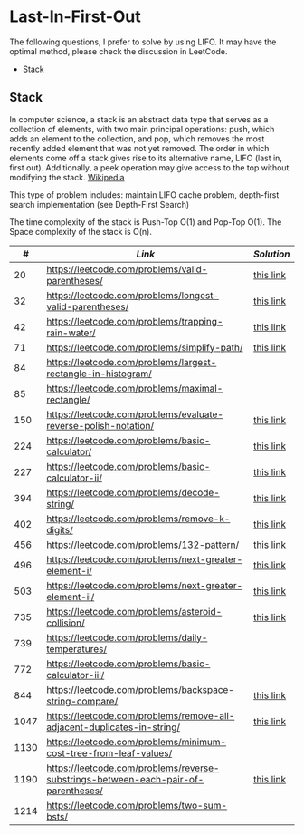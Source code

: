 # Last-In-First-Out

The following questions, I prefer to solve by using LIFO. It may have the optimal method, please check the discussion in LeetCode.  

* [Stack](##Stack)

## Stack

In computer science, a stack is an abstract data type that serves as a collection of elements, with two main principal operations: push, which adds an element to the collection, and pop, which removes the most recently added element that was not yet removed. The order in which elements come off a stack gives rise to its alternative name, LIFO (last in, first out). Additionally, a peek operation may give access to the top without modifying the stack. [Wikipedia](https://en.wikipedia.org/wiki/Stack_(abstract_data_type))

This type of problem includes: maintain LIFO cache problem, depth-first search implementation (see Depth-First Search)

The time complexity of the stack is Push-Top O(1) and Pop-Top O(1). The Space complexity of the stack is O(n). 

| *#* | *Link* |*Solution* |
| ---- | --------------------------------- | --------------------------------- |
| 20 | https://leetcode.com/problems/valid-parentheses/ | [this link](../practice/solution/0020_valid_parentheses.py) |
| 32 | https://leetcode.com/problems/longest-valid-parentheses/ | [this link](../practice/solution/0032_longest_valid_parentheses.py) |
| 42 | https://leetcode.com/problems/trapping-rain-water/ | [this link](../practice/solution/0042_trapping_rain_water.py) |
| 71 | https://leetcode.com/problems/simplify-path/ | [this link](../practice/solution/0071_simplify_path.py) |
| 84 | https://leetcode.com/problems/largest-rectangle-in-histogram/ | |
| 85 | https://leetcode.com/problems/maximal-rectangle/ | |
| 150 | https://leetcode.com/problems/evaluate-reverse-polish-notation/ | [this link](../practice/solution/0150_evaluate_reverse_polish_notation.py) |
| 224 | https://leetcode.com/problems/basic-calculator/ | [this link](../practice/solution/0224_basic_calculator.py) |
| 227 | https://leetcode.com/problems/basic-calculator-ii/ | [this link](../practice/solution/0227_basic_calculator_ii.py) |
| 394 | https://leetcode.com/problems/decode-string/ | [this link](../practice/solution/0394_decode_string.py) |
| 402 | https://leetcode.com/problems/remove-k-digits/ | [this link](../practice/solution/0402_remove_k_digits.py) | 
| 456 | https://leetcode.com/problems/132-pattern/ | [this link](../practice/solution/0456_132_pattern.py) |
| 496 | https://leetcode.com/problems/next-greater-element-i/ | [this link](../practice/solution/0469_next_greater_element_i.py) |
| 503 | https://leetcode.com/problems/next-greater-element-ii/ | [this link](../practice/solution/0503_next_greater_element_ii.py) |
| 735 | https://leetcode.com/problems/asteroid-collision/ | [this link](../practice/solution/0735_asteroid_collision.py) |
| 739 | https://leetcode.com/problems/daily-temperatures/ | |
| 772 | https://leetcode.com/problems/basic-calculator-iii/ | |
| 844 | https://leetcode.com/problems/backspace-string-compare/ | [this link](../practice/solution/0844_backspace_string_compare.py) |
| 1047 | https://leetcode.com/problems/remove-all-adjacent-duplicates-in-string/ | [this link](../practice/solution/1047_remove_all_adjacent_duplicates_in_string.py) |
| 1130 | https://leetcode.com/problems/minimum-cost-tree-from-leaf-values/ | |
| 1190 | https://leetcode.com/problems/reverse-substrings-between-each-pair-of-parentheses/ | [this link](../practice/solution/1190_reverse_substrings_between_each_pair_of_parentheses.py) |
| 1214 | https://leetcode.com/problems/two-sum-bsts/ | |